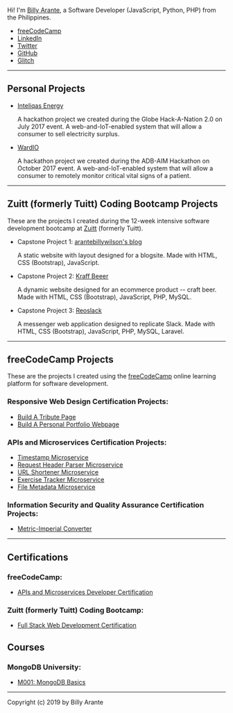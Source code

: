 Hi! I'm [Billy Arante](https://arantebw.github.io/build-a-personal-portfolio-webpage/), a Software Developer (JavaScript, Python, PHP) from the Philippines.

- [freeCodeCamp](https://www.freecodecamp.org/arantebw)
- [LinkedIn](https://www.linkedin.com/in/billyarante/)
- [Twitter](https://twitter.com/arantebw)
- [GitHub](https://github.com/arantebw)
- [Glitch](https://glitch.com/@arantebw)

---

## Personal Projects

- [Inteliqas Energy](#)

  A hackathon project we created during the Globe Hack-A-Nation 2.0 on July 2017 event. A web-and-IoT-enabled system that will allow a consumer to sell electricity surplus.

- [WardIO](#)

  A hackathon project we created during the ADB-AIM Hackathon on October 2017 event. A web-and-IoT-enabled system that will allow a consumer to remotely monitor critical vital signs of a patient.

---

## Zuitt (formerly Tuitt) Coding Bootcamp Projects

These are the projects I created during the 12-week intensive software development bootcamp at [Zuitt](https://zuitt.co/) (formerly Tuitt).

- Capstone Project 1: [arantebillywilson's blog](#)

  A static website with layout designed for a blogsite. Made with HTML, CSS (Bootstrap), JavaScript.
  
- Capstone Project 2: [Kraff Beeer](#)

  A dynamic website designed for an ecommerce product -- craft beer. Made with HTML, CSS (Bootstrap), JavaScript, PHP, MySQL.
  
- Capstone Project 3: [Reoslack](#)

  A messenger web application designed to replicate Slack. Made with HTML, CSS (Bootstrap), JavaScript, PHP, MySQL, Laravel.

---

## freeCodeCamp Projects

These are the projects I created using the [freeCodeCamp](https://www.freecodecamp.org/) online learning platform for software development.

### Responsive Web Design Certification Projects:

- [Build A Tribute Page](https://arantebw.github.io/build-a-tribute-page/)
- [Build A Personal Portfolio Webpage](https://arantebw.github.io/build-a-personal-portfolio-webpage/)

### APIs and Microservices Certification Projects:

- [Timestamp Microservice](https://abw-timestamp-microservice.herokuapp.com/)
- [Request Header Parser Microservice](https://abw-request-header-parser.herokuapp.com/)
- [URL Shortener Microservice](https://abw-url-shortener-microservice.herokuapp.com/)
- [Exercise Tracker Microservice](https://abw-exercise-tracker.herokuapp.com/)
- [File Metadata Microservice](https://abw-file-metadata-microservice.herokuapp.com/)

### Information Security and Quality Assurance Certification Projects:

- [Metric-Imperial Converter](https://abw-metric-imperial-converter.herokuapp.com/)

---

## Certifications

### freeCodeCamp:

- [APIs and Microservices Developer Certification](https://www.freecodecamp.org/certification/arantebw/apis-and-microservices)

### Zuitt (formerly Tuitt) Coding Bootcamp:

- [Full Stack Web Development Certification](#)

## Courses

### MongoDB University:

- [M001: MongoDB Basics](http://university.mongodb.com/course_completion/7e34ad85-bee8-4e82-aaca-d0769f054ab8)

---

Copyright (c) 2019 by Billy Arante

